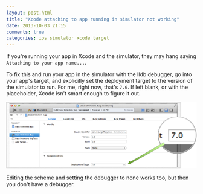 ```yaml
---
layout: post.html
title: "Xcode attaching to app running in simulator not working"
date: 2013-10-03 21:15
comments: true
categories: ios simulator xcode target
---
```


If you're running your app in Xcode and the simulator, they may hang saying `Attaching to your app name...`.

To fix this and run your app in the simulator with the lldb debugger, go into your app's target, and explicitly set the deployment target to the version of the simulator to run. For me, right now, that's `7.0`. If left blank, or with the placeholder, Xcode isn't smart enough to figure it out.

![Settings to fix xcode attaching problem](images/xcode-attaching.png)

Editing the scheme and setting the debugger to none works too, but then you don't have a debugger.
